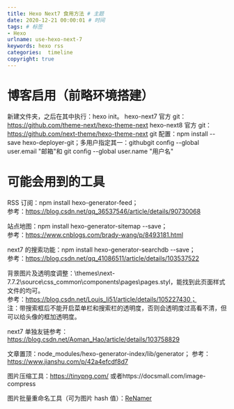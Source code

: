 ```yaml
---
title: Hexo Next7 食用方法 # 主题
date: 2020-12-21 00:00:01 # 时间
tags: # 标签
- Hexo
urlname: use-hexo-next-7
keywords: hexo rss
categories:  timeline
copyright: true
---
```

# 博客启用（前略环境搭建）
新建文件夹，之后在其中执行：hexo init。
hexo-next7 官方 git：https://github.com/theme-next/hexo-theme-next
hexo-next8 官方 git：https://github.com/next-theme/hexo-theme-next
git 配置：npm install --save hexo-deployer-git；多用户指定其一：githubgit config --global user.email "邮箱"和 git config --global user.name "用户名"
<!-- more -->


# 可能会用到的工具

RSS 订阅：npm install hexo-generator-feed；  
参考：https://blog.csdn.net/qq_36537546/article/details/90730068  

站点地图：npm install hexo-generator-sitemap --save；  
参考：https://www.cnblogs.com/brady-wang/p/8493181.html  

next7 的搜索功能：npm install hexo-generator-searchdb --save；  
参考：https://blog.csdn.net/qq_41086511/article/details/103537522  

背景图片及透明度调整：\themes\next-7.7.2\source\css\_common\components\pages\pages.styl，能找到此页面样式文件的均可。  
参考：https://blog.csdn.net/Louis_li51/article/details/105227430；  
注：带搜索框后不能开启菜单栏和搜索栏的透明度，否则会透明度过高看不清，但可以给头像的框加透明度。   

next7 单独友链参考：https://blog.csdn.net/Aoman_Hao/article/details/103758829  

文章置顶：node_modules/hexo-generator-index/lib/generator；
参考：https://www.jianshu.com/p/42a4efcdf8d7  

图片压缩工具：https://tinypng.com/ 或者https://docsmall.com/image-compress  

图片批量重命名工具（可为图片 hash 值）：[ReNamer](https://renamer.en.softonic.com/)  